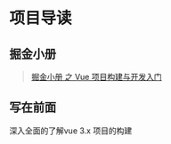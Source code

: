 # 项目导读

## 掘金小册

> [掘金小册 之 Vue 项目构建与开发入门](https://juejin.im/book/5b23a5aef265da59716fda09)

## 写在前面

深入全面的了解vue 3.x 项目的构建
